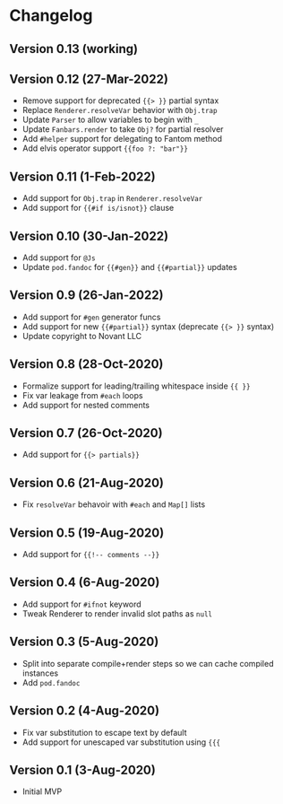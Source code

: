 # Changelog

## Version 0.13 (working)

## Version 0.12 (27-Mar-2022)
* Remove support for deprecated `{{> }}` partial syntax
* Replace `Renderer.resolveVar` behavior with `Obj.trap`
* Update `Parser` to allow variables to begin with `_`
* Update `Fanbars.render` to take `Obj?` for partial resolver
* Add `#helper` support for delegating to Fantom method
* Add elvis operator support `{{foo ?: "bar"}}`

## Version 0.11 (1-Feb-2022)
* Add support for `Obj.trap` in `Renderer.resolveVar`
* Add support for `{{#if is/isnot}}` clause

## Version 0.10 (30-Jan-2022)
* Add support for `@Js`
* Update `pod.fandoc` for `{{#gen}}` and `{{#partial}}` updates

## Version 0.9 (26-Jan-2022)
* Add support for `#gen` generator funcs
* Add support for new `{{#partial}}` syntax (deprecate `{{> }}` syntax)
* Update copyright to Novant LLC

## Version 0.8 (28-Oct-2020)
* Formalize support for leading/trailing whitespace inside `{{ }}`
* Fix var leakage from `#each` loops
* Add support for nested comments

## Version 0.7 (26-Oct-2020)
* Add support for `{{> partials}}`

## Version 0.6 (21-Aug-2020)
* Fix `resolveVar` behavoir with `#each` and `Map[]` lists

## Version 0.5 (19-Aug-2020)
* Add support for `{{!-- comments --}}`

## Version 0.4 (6-Aug-2020)
* Add support for `#ifnot` keyword
* Tweak Renderer to render invalid slot paths as `null`

## Version 0.3 (5-Aug-2020)
* Split into separate compile+render steps so we can cache compiled instances
* Add `pod.fandoc`

## Version 0.2 (4-Aug-2020)
* Fix var substitution to escape text by default
* Add support for unescaped var substitution using `{{{`

## Version 0.1 (3-Aug-2020)
* Initial MVP